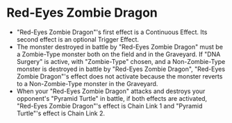 # Red-Eyes Zombie Dragon

*   "Red-Eyes Zombie Dragon"'s first effect is a Continuous Effect. Its second effect is an optional Trigger Effect.
*   The monster destroyed in battle by "Red-Eyes Zombie Dragon" must be a Zombie-Type monster both on the field and in the Graveyard. If "DNA Surgery" is active, with "Zombie-Type" chosen, and a Non-Zombie-Type monster is destroyed in battle by "Red-Eyes Zombie Dragon", "Red-Eyes Zombie Dragon"'s effect does not activate because the monster reverts to a Non-Zombie-Type monster in the Graveyard.
*   When your "Red-Eyes Zombie Dragon" attacks and destroys your opponent's "Pyramid Turtle" in battle, if both effects are activated, "Red-Eyes Zombie Dragon"'s effect is Chain Link 1 and "Pyramid Turtle"'s effect is Chain Link 2.
